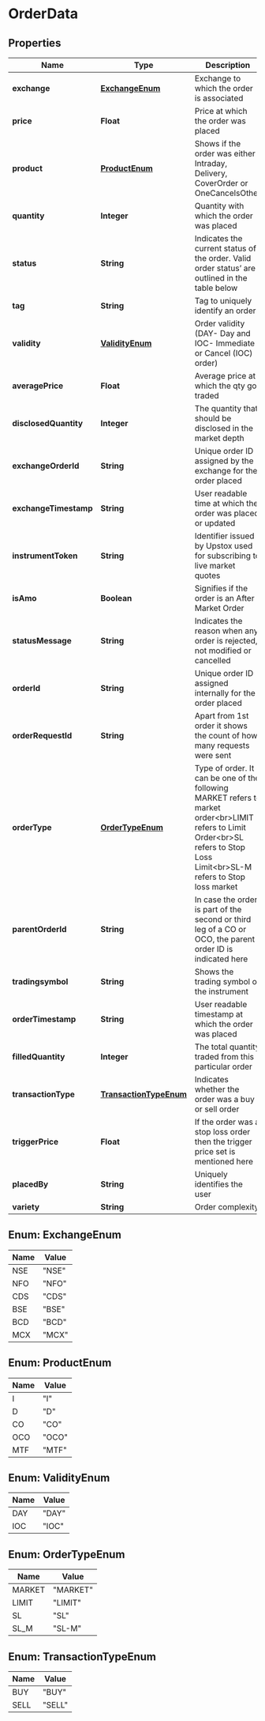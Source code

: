 # OrderData

## Properties
Name | Type | Description | Notes
------------ | ------------- | ------------- | -------------
**exchange** | [**ExchangeEnum**](#ExchangeEnum) | Exchange to which the order is associated |  [optional]
**price** | **Float** | Price at which the order was placed |  [optional]
**product** | [**ProductEnum**](#ProductEnum) | Shows if the order was either Intraday, Delivery, CoverOrder or OneCancelsOther |  [optional]
**quantity** | **Integer** | Quantity with which the order was placed |  [optional]
**status** | **String** | Indicates the current status of the order. Valid order status’ are outlined in the table below |  [optional]
**tag** | **String** | Tag to uniquely identify an order |  [optional]
**validity** | [**ValidityEnum**](#ValidityEnum) | Order validity (DAY- Day and IOC- Immediate or Cancel (IOC) order) |  [optional]
**averagePrice** | **Float** | Average price at which the qty got traded |  [optional]
**disclosedQuantity** | **Integer** | The quantity that should be disclosed in the market depth |  [optional]
**exchangeOrderId** | **String** | Unique order ID assigned by the exchange for the order placed |  [optional]
**exchangeTimestamp** | **String** | User readable time at which the order was placed or updated |  [optional]
**instrumentToken** | **String** | Identifier issued by Upstox used for subscribing to live market quotes |  [optional]
**isAmo** | **Boolean** | Signifies if the order is an After Market Order |  [optional]
**statusMessage** | **String** | Indicates the reason when any order is rejected, not modified or cancelled |  [optional]
**orderId** | **String** | Unique order ID assigned internally for the order placed |  [optional]
**orderRequestId** | **String** | Apart from 1st order it shows the count of how many requests were sent |  [optional]
**orderType** | [**OrderTypeEnum**](#OrderTypeEnum) | Type of order. It can be one of the following MARKET refers to market order&lt;br&gt;LIMIT refers to Limit Order&lt;br&gt;SL refers to Stop Loss Limit&lt;br&gt;SL-M refers to Stop loss market |  [optional]
**parentOrderId** | **String** | In case the order is part of the second or third leg of a CO or OCO, the parent order ID is indicated here |  [optional]
**tradingsymbol** | **String** | Shows the trading symbol of the instrument |  [optional]
**orderTimestamp** | **String** | User readable timestamp at which the order was placed |  [optional]
**filledQuantity** | **Integer** | The total quantity traded from this particular order |  [optional]
**transactionType** | [**TransactionTypeEnum**](#TransactionTypeEnum) | Indicates whether the order was a buy or sell order |  [optional]
**triggerPrice** | **Float** | If the order was a stop loss order then the trigger price set is mentioned here |  [optional]
**placedBy** | **String** | Uniquely identifies the user |  [optional]
**variety** | **String** | Order complexity |  [optional]

<a name="ExchangeEnum"></a>
## Enum: ExchangeEnum
Name | Value
---- | -----
NSE | &quot;NSE&quot;
NFO | &quot;NFO&quot;
CDS | &quot;CDS&quot;
BSE | &quot;BSE&quot;
BCD | &quot;BCD&quot;
MCX | &quot;MCX&quot;

<a name="ProductEnum"></a>
## Enum: ProductEnum
Name | Value
---- | -----
I | &quot;I&quot;
D | &quot;D&quot;
CO | &quot;CO&quot;
OCO | &quot;OCO&quot;
MTF | &quot;MTF&quot;

<a name="ValidityEnum"></a>
## Enum: ValidityEnum
Name | Value
---- | -----
DAY | &quot;DAY&quot;
IOC | &quot;IOC&quot;

<a name="OrderTypeEnum"></a>
## Enum: OrderTypeEnum
Name | Value
---- | -----
MARKET | &quot;MARKET&quot;
LIMIT | &quot;LIMIT&quot;
SL | &quot;SL&quot;
SL_M | &quot;SL-M&quot;

<a name="TransactionTypeEnum"></a>
## Enum: TransactionTypeEnum
Name | Value
---- | -----
BUY | &quot;BUY&quot;
SELL | &quot;SELL&quot;
